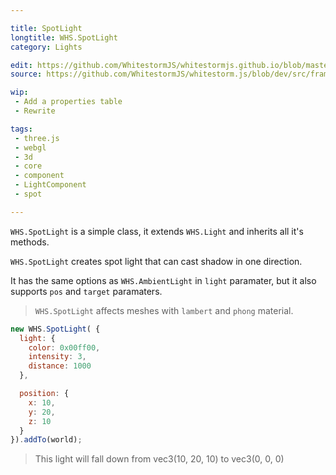 ```yaml
---

title: SpotLight
longtitle: WHS.SpotLight
category: Lights

edit: https://github.com/WhitestormJS/whitestormjs.github.io/blob/master/src/pages/docs/lights/spot_light.md
source: https://github.com/WhitestormJS/whitestorm.js/blob/dev/src/framework/components/lights/SpotLight.js

wip: 
 - Add a properties table
 - Rewrite

tags:
 - three.js
 - webgl
 - 3d
 - core
 - component
 - LightComponent
 - spot

---
```


`WHS.SpotLight` is a simple class, it extends `WHS.Light` and inherits all it's methods.

`WHS.SpotLight` creates spot light that can cast shadow in one direction.

It has the same options as `WHS.AmbientLight` in `light` paramater, but it also supports `pos` and `target` paramaters.

> `WHS.SpotLight` affects meshes with `lambert` and `phong` material.

```javascript
new WHS.SpotLight( {
  light: {
    color: 0x00ff00,
    intensity: 3,
    distance: 1000
  },

  position: {
    x: 10,
    y: 20,
    z: 10
  }
}).addTo(world);
```

> This light will fall down from vec3(10, 20, 10) to vec3(0, 0, 0)
